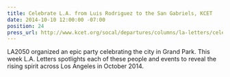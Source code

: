 ```yaml
---
title: Celebrate L.A. from Luis Rodriguez to the San Gabriels, KCET
date: 2014-10-10 12:00:00 -07:00
position: 24
press_url: http://www.kcet.org/socal/departures/columns/la-letters/celebrate-la-from-luis-rodriguez-to-the-san-gabriels.html
---
```


LA2050 organized an epic party celebrating the city in Grand Park. This week L.A. Letters spotlights each of these people and events to reveal the rising spirit across Los Angeles in October 2014.
